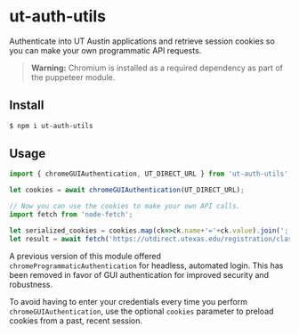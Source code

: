 # ut-auth-utils

Authenticate into UT Austin applications and retrieve session cookies so you can make your own programmatic API requests.

> **Warning:** Chromium is installed as a required dependency as part of the puppeteer module.

## Install

```sh
$ npm i ut-auth-utils
```

## Usage

```ts
import { chromeGUIAuthentication, UT_DIRECT_URL } from 'ut-auth-utils'

let cookies = await chromeGUIAuthentication(UT_DIRECT_URL);

// Now you can use the cookies to make your own API calls.
import fetch from 'node-fetch';

let serialized_cookies = cookies.map(ck=>ck.name+'='+ck.value).join('; ')
let result = await fetch('https://utdirect.utexas.edu/registration/classlist.WBX', { headers: { cookie:serialized_cookies } });
```

A previous version of this module offered `chromeProgrammaticAuthentication` for headless, automated login. This has been removed in favor of GUI authentication for improved security and robustness. 

To avoid having to enter your credentials every time you perform `chromeGUIAuthentication`, use the optional `cookies` parameter to preload cookies from a past, recent session.

